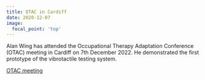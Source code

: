 ```yaml
---
title: OTAC in Cardiff
date: 2020-12-07
image:
  focal_point: 'top'
---
```


Alan Wing has attended the Occupational Therapy Adaptation Conference (OTAC) meeting in Cardiff on 7th December 2022. He demonstrated the first prototype of the vibrotactile testing system.


<a href="https://www.otac.org.uk/events/otac-cardiff-2021/">OTAC meeting</a>
